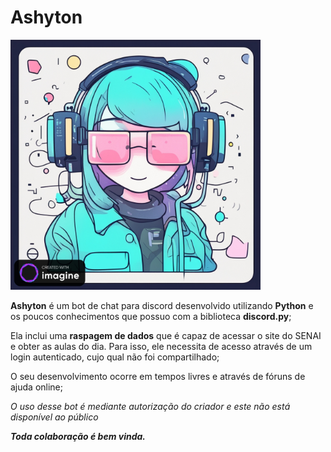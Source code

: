 # Ashyton

<img src="https://github.com/GustavoBrDev/Ashyton/blob/main/Original.jpeg" alt="Imagem do Bot Ashyton" height=400>

**Ashyton** é um bot de chat para discord desenvolvido utilizando **Python** e os poucos conhecimentos que possuo com a biblioteca **discord.py**;

Ela inclui uma **raspagem de dados** que é capaz de acessar o site do SENAI e obter as aulas do dia. Para isso, ele necessita de acesso através de um login autenticado, cujo qual não foi compartilhado;

O seu desenvolvimento ocorre em tempos livres e através de fóruns de ajuda online;

*O uso desse bot é mediante autorização do criador e este não está disponível ao público*

***Toda colaboração é bem vinda.***

